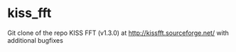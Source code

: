 # kiss_fft
Git clone of the repo KISS FFT (v1.3.0) at http://kissfft.sourceforge.net/ with additional bugfixes
